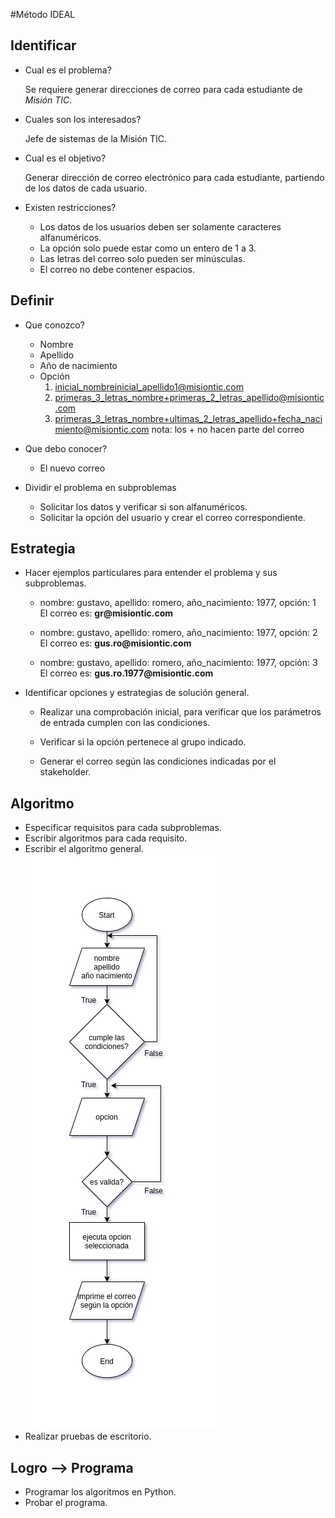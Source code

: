 #Método IDEAL

## Identificar
* Cual es el problema?
  
  Se requiere generar direcciones de correo para cada estudiante de _Misión TIC_.

* Cuales son los interesados?

  Jefe de sistemas de la Misión TIC.

* Cual es el objetivo?

  Generar dirección de correo electrónico para cada estudiante, partiendo de los datos de cada usuario.

* Existen restricciones?

  * Los datos de los usuarios deben ser solamente caracteres alfanuméricos.
  * La opción solo puede estar como un entero de 1 a 3.
  * Las letras del correo solo pueden ser minúsculas.
  * El correo no debe contener espacios.

## Definir

  * Que conozco?

    * Nombre
    * Apellido
    * Año de nacimiento
    * Opción
      1. inicial_nombreinicial_apellido1@misiontic.com
      2. primeras_3_letras_nombre+primeras_2_letras_apellido@misiontic.com
      3. primeras_3_letras_nombre+ultimas_2_letras_apellido+fecha_nacimiento@misiontic.com
      nota: los + no hacen parte del correo

  * Que debo conocer?

    * El nuevo correo

  * Dividir el problema en subproblemas

    * Solicitar los datos y verificar si son alfanuméricos.
    * Solicitar la opción del usuario y crear el correo correspondiente.

## Estrategia

  * Hacer ejemplos particulares para entender el problema y sus subproblemas.

    * nombre: gustavo, apellido: romero, año_nacimiento: 1977, opción: 1
      El correo es: __gr@misiontic.com__

    * nombre: gustavo, apellido: romero, año_nacimiento: 1977, opción: 2
      El correo es: __gus.ro@misiontic.com__

    * nombre: gustavo, apellido: romero, año_nacimiento: 1977, opción: 3
      El correo es: __gus.ro.1977@misiontic.com__

  * Identificar opciones y estrategias de solución general.

    * Realizar una comprobación inicial, para verificar que los parámetros de entrada cumplen con las condiciones.

    * Verificar si la opción pertenece al grupo indicado.

    * Generar el correo según las condiciones indicadas por el stakeholder.

## Algoritmo

  * Especificar requisitos para cada subproblemas.
  * Escribir algoritmos para cada requisito.
  * Escribir el algoritmo general.
    ![Diagrama de Flujo](Reto_2_Flowchart.jpg)
  * Realizar pruebas de escritorio.

## Logro --> Programa

  * Programar los algoritmos en Python.
  * Probar el programa.
